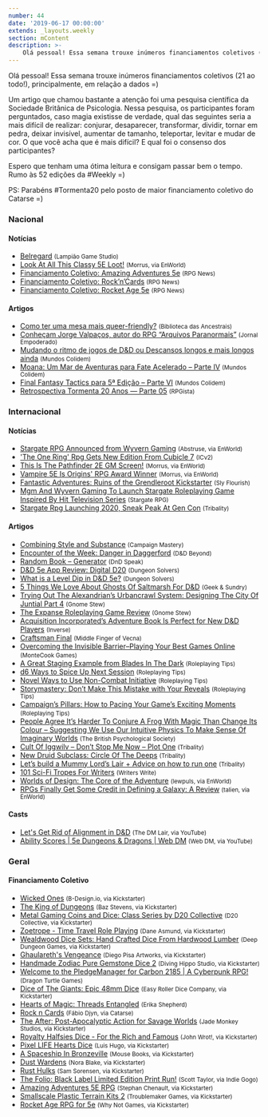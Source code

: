 ```yaml
---
number: 44
date: '2019-06-17 00:00:00'
extends: _layouts.weekly
section: mContent
description: >-
    Olá pessoal! Essa semana trouxe inúmeros financiamentos coletivos (21 ao todo!), principalmente, em relação a dados =)
---
```


Olá pessoal! Essa semana trouxe inúmeros financiamentos coletivos (21 ao todo!), principalmente, em relação a dados =)

Um artigo que chamou bastante a atenção foi uma pesquisa científica da Sociedade Britânica de Psicologia. Nessa pesquisa, os participantes foram perguntados, caso magia existisse de verdade, qual das seguintes seria a mais difícil de realizar: conjurar, desaparecer, transformar, dividir, tornar em pedra, deixar invisível, aumentar de tamanho, teleportar, levitar e mudar de cor. O que você acha que é mais difícil? E qual foi o consenso dos participantes?

Espero que tenham uma ótima leitura e consigam passar bem o tempo. Rumo às 52 edições da #Weekly =)

PS: Parabéns #Tormenta20 pelo posto de maior financiamento coletivo do Catarse =)

### Nacional

#### Notícias

- [Belregard] <small>(Lampião Game Studio)</small>
- [Look At All This Classy 5E Loot!] <small>(Morrus, via EnWorld)</small>
- [Financiamento Coletivo: Amazing Adventures 5e] <small>(RPG News)</small>
- [Financiamento Coletivo: Rock’n’Cards] <small>(RPG News)</small>
- [Financiamento Coletivo: Rocket Age 5e] <small>(RPG News)</small>

#### Artigos

- [Como ter uma mesa mais queer-friendly?] <small>(Biblioteca das Ancestrais)</small>
- [Conheçam Jorge Valpaços, autor do RPG “Arquivos Paranormais”] <small>(Jornal Empoderado)</small>
- [Mudando o ritmo de jogos de D&amp;D ou Descansos longos e mais longos ainda] <small>(Mundos Colidem)</small>
- [Moana: Um Mar de Aventuras para Fate Acelerado – Parte IV] <small>(Mundos Colidem)</small>
- [Final Fantasy Tactics para 5ª Edição – Parte VI] <small>(Mundos Colidem)</small>
- [Retrospectiva Tormenta 20 Anos — Parte 05] <small>(RPGista)</small>

### Internacional

#### Notícias

- [Stargate RPG Announced from Wyvern Gaming] <small>(Abstruse, via EnWorld)</small>
- [&#039;The One Ring&#039; Rpg Gets New Edition From Cubicle 7] <small>(ICv2)</small>
- [This Is The Pathfinder 2E GM Screen!] <small>(Morrus, via EnWorld)</small>
- [Vampire 5E Is Origins&#039; RPG Award Winner] <small>(Morrus, via EnWorld)</small>
- [Fantastic Adventures: Ruins of the Grendleroot Kickstarter] <small>(Sly Flourish)</small>
- [Mgm And Wyvern Gaming To Launch Stargate Roleplaying Game Inspired By Hit Television Series] <small>(Stargate RPG)</small>
- [Stargate Rpg Launching 2020, Sneak Peak At Gen Con] <small>(Tribality)</small>

#### Artigos

- [Combining Style and Substance] <small>(Campaign Mastery)</small>
- [Encounter of the Week: Danger in Daggerford] <small>(D&amp;D Beyond)</small>
- [Random Book – Generator] <small>(DnD Speak)</small>
- [D&amp;D 5e App Review: Digital D20] <small>(Dungeon Solvers)</small>
- [What is a Level Dip in D&amp;D 5e?] <small>(Dungeon Solvers)</small>
- [5 Things We Love About Ghosts Of Saltmarsh For D&amp;D] <small>(Geek &amp; Sundry)</small>
- [Trying Out The Alexandrian’s Urbancrawl System: Designing The City Of Juntial Part 4] <small>(Gnome Stew)</small>
- [The Expanse Roleplaying Game Review] <small>(Gnome Stew)</small>
- [Acquisition Incorporated’s Adventure Book Is Perfect for New D&amp;D Players] <small>(Inverse)</small>
- [Craftsman Final] <small>(Middle Finger of Vecna)</small>
- [Overcoming the Invisible Barrier–Playing Your Best Games Online] <small>(MonteCook Games)</small>
- [A Great Staging Example from Blades In The Dark] <small>(Roleplaying Tips)</small>
- [d6 Ways to Spice Up Next Session] <small>(Roleplaying Tips)</small>
- [Novel Ways to Use Non-Combat Initiative] <small>(Roleplaying Tips)</small>
- [Storymastery: Don’t Make This Mistake with Your Reveals] <small>(Roleplaying Tips)</small>
- [Campaign’s Pillars: How to Pacing Your Game’s Exciting Moments] <small>(Roleplaying Tips)</small>
- [People Agree It’s Harder To Conjure A Frog With Magic Than Change Its Colour – Suggesting We Use Our Intuitive Physics To Make Sense Of Imaginary Worlds] <small>(The British Psychological Society)</small>
- [Cult Of Iggwilv – Don’t Stop Me Now – Plot One] <small>(Tribality)</small>
- [New Druid Subclass: Circle Of The Deeps] <small>(Tribality)</small>
- [Let’s build a Mummy Lord’s Lair + Advice on how to run one] <small>(Tribality)</small>
- [101 Sci-Fi Tropes For Writers] <small>(Writers Write)</small>
- [Worlds of Design: The Core of the Adventure] <small>(lewpuls, via EnWorld)</small>
- [RPGs Finally Get Some Credit in Defining a Galaxy: A Review] <small>(talien, via EnWorld)</small>

#### Casts

- [Let&#039;s Get Rid of Alignment in D&amp;D] <small>(The DM Lair, via YouTube)</small>
- [Ability Scores | 5e Dungeons &amp; Dragons | Web DM] <small>(Web DM, via YouTube)</small>

### Geral

#### Financiamento Coletivo

- [Wicked Ones] <small>(B-Design.io, via Kickstarter)</small>
- [The King of Dungeons] <small>(Baz Stevens, via Kickstarter)</small>
- [Metal Gaming Coins and Dice: Class Series by D20 Collective] <small>(D20 Collective, via Kickstarter)</small>
- [Zoetrope - Time Travel Role Playing] <small>(Dane Asmund, via Kickstarter)</small>
- [Wealdwood Dice Sets: Hand Crafted Dice From Hardwood Lumber] <small>(Deep Dungeon Games, via Kickstarter)</small>
- [Ghaulareth&#039;s Vengeance] <small>(Diego Pisa Artworks, via Kickstarter)</small>
- [Handmade Zodiac Pure Gemstone Dice 2] <small>(Diving Hippo Studio, via Kickstarter)</small>
- [Welcome to the PledgeManager for Carbon 2185 | A Cyberpunk RPG!] <small>(Dragon Turtle Games)</small>
- [Dice of The Giants: Epic 48mm Dice] <small>(Easy Roller Dice Company, via Kickstarter)</small>
- [Hearts of Magic: Threads Entangled] <small>(Erika Shepherd)</small>
- [Rock n Cards] <small>(Fábio Djyn, via Catarse)</small>
- [The After: Post-Apocalyptic Action for Savage Worlds] <small>(Jade Monkey Studios, via Kickstarter)</small>
- [Royalty Halfsies Dice - For the Rich and Famous] <small>(John Wrot!, via Kickstarter)</small>
- [Pixel LIFE Hearts Dice] <small>(Luis Hugo, via Kickstarter)</small>
- [A Spaceship In Bronzeville] <small>(Mouse Books, via Kickstarter)</small>
- [Dust Wardens] <small>(Nora Blake, via Kickstarter)</small>
- [Rust Hulks] <small>(Sam Sorensen, via Kickstarter)</small>
- [The Folio: Black Label Limited Edition Print Run!] <small>(Scott Taylor, via Indie Gogo)</small>
- [Amazing Adventures 5E RPG] <small>(Stephan Chenault, via Kickstarter)</small>
- [Smallscale Plastic Terrain Kits 2] <small>(Troublemaker Games, via Kickstarter)</small>
- [Rocket Age RPG for 5e] <small>(Why Not Games, via Kickstarter)</small>


[Final Fantasy Tactics para 5ª Edição – Parte VI]: https://www.mundoscolidem.com.br/final-fantasy-tactics-para-5a-edicao-parte-vi/
[Combining Style and Substance]: http://www.campaignmastery.com/blog/combining-style-and-substance/
[Trying Out The Alexandrian’s Urbancrawl System: Designing The City Of Juntial Part 4]: https://gnomestew.com/trying-out-the-alexandrians-urbancrawl-system-designing-the-city-of-juntial-part-4/
[Fantastic Adventures: Ruins of the Grendleroot Kickstarter]: http://slyflourish.com/ruins_of_the_grendleroot_kickstarter.html
[RPGs Finally Get Some Credit in Defining a Galaxy: A Review]: https://www.enworld.org/forum/content.php?6356-RPGs-Finally-Get-Some-Credit-in-Defining-a-Galaxy-A-Review
[People Agree It’s Harder To Conjure A Frog With Magic Than Change Its Colour – Suggesting We Use Our Intuitive Physics To Make Sense Of Imaginary Worlds]: https://digest.bps.org.uk/2019/06/10/people-agree-its-harder-to-conjure-a-frog-with-magic-than-change-its-colour-suggesting-we-use-our-intuitive-physics-to-make-sense-of-imaginary-worlds/
[Craftsman Final]: https://mfov.magehandpress.com/2019/06/craftsman-final.html
[The Expanse Roleplaying Game Review]: https://gnomestew.com/the-expanse-roleplaying-game-review/
[Let&#039;s Get Rid of Alignment in D&amp;D]: https://www.youtube.com/watch?v=58kWIsc17YY
[Random Book – Generator]: http://dndspeak.com/2019/06/random-book-generator/
[Let’s build a Mummy Lord’s Lair + Advice on how to run one]: https://www.tribality.com/2019/06/11/lets-build-a-mummy-lords-lair-advice-on-how-to-run-one/
[Mgm And Wyvern Gaming To Launch Stargate Roleplaying Game Inspired By Hit Television Series]: https://stargatetherpg.com/news/press/mgm-and-wyvern-gaming-to-launch-stargate-roleplaying-game/
[Stargate RPG Announced from Wyvern Gaming]: https://www.enworld.org/forum/content.php?6388-Stargate-RPG-Announced-from-Wyvern-Gaming
[Stargate Rpg Launching 2020, Sneak Peak At Gen Con]: https://www.tribality.com/2019/06/11/stargate-rpg-launching-2020-sneak-peak-at-gen-con/
[Cult Of Iggwilv – Don’t Stop Me Now – Plot One]: https://www.tribality.com/2019/06/12/cult-of-iggwilv-dont-stop-me-now-plot-one/
[Look At All This Classy 5E Loot!]: https://www.enworld.org/forum/content.php?6392-Look-At-All-This-Classy-5E-Loot!
[The After: Post-Apocalyptic Action for Savage Worlds]: https://www.kickstarter.com/projects/823004289/the-after-post-apocalyptic-action-for-savage-worlds
[Dust Wardens]: https://www.kickstarter.com/projects/351501726/dust-wardens
[Zoetrope - Time Travel Role Playing]: https://www.kickstarter.com/projects/cosmicmirrorgames/zoetrope-time-travel-role-playing
[Rust Hulks]: https://www.kickstarter.com/projects/583799276/rust-hulks
[Ghaulareth&#039;s Vengeance]: https://www.kickstarter.com/projects/2029996743/ghaulareths-vengeance-reloaded
[The Folio: Black Label Limited Edition Print Run!]: https://www.indiegogo.com/projects/the-folio-black-label-limited-edition-print-run#/
[Dice of The Giants: Epic 48mm Dice]: https://www.kickstarter.com/projects/easyrollerdice/dice-of-the-giants-epic-48mm-dice
[Wealdwood Dice Sets: Hand Crafted Dice From Hardwood Lumber]: https://www.kickstarter.com/projects/deepdungeongames/wealdwood-dice-sets-hand-crafted-dice-from-hardwood-lumber
[Royalty Halfsies Dice - For the Rich and Famous]: https://www.kickstarter.com/projects/johnwrot/royalty-halfsies-dice-for-the-rich-and-famous
[Handmade Zodiac Pure Gemstone Dice 2]: https://www.kickstarter.com/projects/divinghippostudio/handmade-zodiac-pure-gemstone-dice-2
[Pixel LIFE Hearts Dice]: https://www.kickstarter.com/projects/1931093517/legend-of-zelda-life-hearts-dice
[Metal Gaming Coins and Dice: Class Series by D20 Collective]: https://www.kickstarter.com/projects/d20collective/metal-gaming-coins-and-dice-class-series-by-d20-collective
[Storymastery: Don’t Make This Mistake with Your Reveals]: https://www.roleplayingtips.com/adventure-building/storymastery-dont-make-this-mistake-with-your-reveals/
[Campaign’s Pillars: How to Pacing Your Game’s Exciting Moments]: https://www.roleplayingtips.com/adventure-building/campaigns-pillars-how-to-pacing-your-games-exciting-moments/
[Novel Ways to Use Non-Combat Initiative]: https://www.roleplayingtips.com/running-games/novel-ways-to-use-non-combat-initiative/
[d6 Ways to Spice Up Next Session]: https://www.roleplayingtips.com/running-games/d6-ways-to-spice-up-next-session-2/
[A Great Staging Example from Blades In The Dark]: https://www.roleplayingtips.com/adventure-building/a-great-staging-example-from-blades-in-the-dark/
[New Druid Subclass: Circle Of The Deeps]: https://www.tribality.com/2019/06/13/new-druid-subclass-circle-of-the-deeps/
[This Is The Pathfinder 2E GM Screen!]: https://www.enworld.org/forum/content.php?6401-This-Is-The-Pathfinder-2E-GM-Screen!
[Mudando o ritmo de jogos de D&amp;D ou Descansos longos e mais longos ainda]: https://www.mundoscolidem.com.br/descansos-longos/
[Worlds of Design: The Core of the Adventure]: https://www.enworld.org/forum/content.php?6329-Worlds-of-Design-The-Core-of-the-Adventure
[Moana: Um Mar de Aventuras para Fate Acelerado – Parte IV]: https://www.mundoscolidem.com.br/moana-um-mar-de-aventuras-para-fate-acelerado-parte-iv/
[A Spaceship In Bronzeville]: https://www.kickstarter.com/projects/mousebooks/a-spaceship-in-bronzeville
[Encounter of the Week: Danger in Daggerford]: https://www.dndbeyond.com/posts/517-encounter-of-the-week-danger-in-daggerford
[What is a Level Dip in D&amp;D 5e?]: https://www.dungeonsolvers.com/2019/06/10/what-is-a-level-dip-in-dd-5e/
[D&amp;D 5e App Review: Digital D20]: https://www.dungeonsolvers.com/2019/06/14/dd-5e-app-review-digital-d20/
[Financiamento Coletivo: Amazing Adventures 5e]: https://newsrpg.wordpress.com/2019/06/11/financiamento-coletivo-amazing-adventures-5e/
[Amazing Adventures 5E RPG]: https://www.kickstarter.com/projects/676918054/amazing-adventures-5e-rpg
[5 Things We Love About Ghosts Of Saltmarsh For D&amp;D]: https://geekandsundry.com/5-things-we-love-about-ghosts-of-saltmarsh-for-dd/
[Ability Scores | 5e Dungeons &amp; Dragons | Web DM]: https://www.youtube.com/watch?v=kYOmke2Lhi8
[Financiamento Coletivo: Rock’n’Cards]: https://newsrpg.wordpress.com/2019/06/13/financiamento-coletivo-rock-n-cards/
[Rock n Cards]: https://www.catarse.me/rock_n_cards
[&#039;The One Ring&#039; Rpg Gets New Edition From Cubicle 7]: https://icv2.com/articles/news/view/43242/the-one-ring-rpg-gets-new-edition-cubicle-7
[Welcome to the PledgeManager for Carbon 2185 | A Cyberpunk RPG!]: https://dragonturtlegames.pledgemanager.com/projects/carbon-2185-a-cyberpunk-rpg/participate/
[Como ter uma mesa mais queer-friendly?]: https://medium.com/bibliotecadasancestrais/como-ter-uma-mesa-mais-queer-friendly-39776d008d8c
[101 Sci-Fi Tropes For Writers]: https://writerswrite.co.za/101-sci-fi-tropes-for-writers/
[Overcoming the Invisible Barrier–Playing Your Best Games Online]: https://www.montecookgames.com/overcoming-the-invisible-barrier-playing-your-best-games-online/
[Belregard]: https://lampiaogamestudio.wordpress.com/belregard/
[Hearts of Magic: Threads Entangled]: https://www.kickstarter.com/projects/fadingroots/hearts-of-magic-threads-entangled
[Smallscale Plastic Terrain Kits 2]: https://www.kickstarter.com/projects/smallscaleterrain2/smallscale-plastic-terrain-kits-2
[Retrospectiva Tormenta 20 Anos — Parte 05]: https://rpgista.com.br/2019/06/14/retrospectiva-tormenta-20-anos-parte-05/
[Financiamento Coletivo: Rocket Age 5e]: https://newsrpg.wordpress.com/2019/06/15/financiamento-coletivo-rocket-age-5e/
[Rocket Age RPG for 5e]: https://www.kickstarter.com/projects/whynotgames/rocket-age-rpg-for-5e?ref=project_tweet
[Wicked Ones]: https://www.kickstarter.com/projects/b-design/wicked-ones/
[Vampire 5E Is Origins&#039; RPG Award Winner]: https://www.enworld.org/forum/content.php?6405-Vampire-5E-Is-Origins-RPG-Award-Winner
[Acquisition Incorporated’s Adventure Book Is Perfect for New D&amp;D Players]: https://www.inverse.com/article/56755-acquisitions-incorporated-adventure-book-review-dungeons-dragons
[Conheçam Jorge Valpaços, autor do RPG “Arquivos Paranormais”]: http://jornalempoderado.com.br/conhecam-jorge-valpacos-autor-do-rpg/
[The King of Dungeons]: https://www.kickstarter.com/projects/kingofdungeons/the-king-of-dungeons
